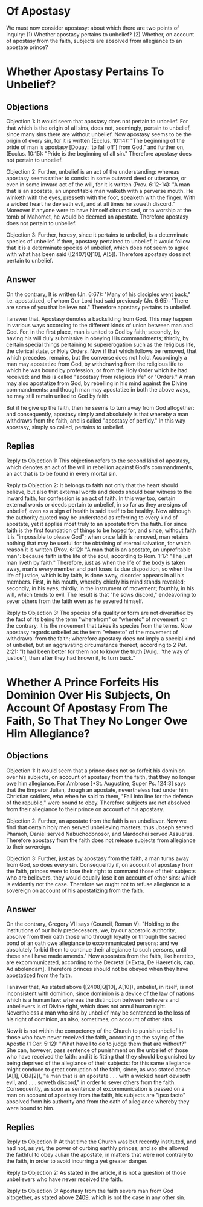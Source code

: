 # Of Apostasy

We must now consider apostasy: about which there are two points of inquiry:
(1) Whether apostasy pertains to unbelief?
(2) Whether, on account of apostasy from the faith, subjects are absolved from allegiance to an apostate prince?
# Whether Apostasy Pertains To Unbelief?

## Objections

Objection 1: It would seem that apostasy does not pertain to unbelief. For that which is the origin of all sins, does not, seemingly, pertain to unbelief, since many sins there are without unbelief. Now apostasy seems to be the origin of every sin, for it is written (Ecclus. 10:14): "The beginning of the pride of man is apostasy [Douay: 'to fall off'] from God," and further on, (Ecclus. 10:15): "Pride is the beginning of all sin." Therefore apostasy does not pertain to unbelief.

Objection 2: Further, unbelief is an act of the understanding: whereas apostasy seems rather to consist in some outward deed or utterance, or even in some inward act of the will, for it is written (Prov. 6:12-14): "A man that is an apostate, an unprofitable man walketh with a perverse mouth. He winketh with the eyes, presseth with the foot, speaketh with the finger. With a wicked heart he deviseth evil, and at all times he soweth discord." Moreover if anyone were to have himself circumcised, or to worship at the tomb of Mahomet, he would be deemed an apostate. Therefore apostasy does not pertain to unbelief.

Objection 3: Further, heresy, since it pertains to unbelief, is a determinate species of unbelief. If then, apostasy pertained to unbelief, it would follow that it is a determinate species of unbelief, which does not seem to agree with what has been said ([2407]Q[10], A[5]). Therefore apostasy does not pertain to unbelief.

## Answer

On the contrary, It is written (Jn. 6:67): "Many of his disciples went back," i.e. apostatized, of whom Our Lord had said previously (Jn. 6:65): "There are some of you that believe not." Therefore apostasy pertains to unbelief.

I answer that, Apostasy denotes a backsliding from God. This may happen in various ways according to the different kinds of union between man and God. For, in the first place, man is united to God by faith; secondly, by having his will duly submissive in obeying His commandments; thirdly, by certain special things pertaining to supererogation such as the religious life, the clerical state, or Holy Orders. Now if that which follows be removed, that which precedes, remains, but the converse does not hold. Accordingly a man may apostatize from God, by withdrawing from the religious life to which he was bound by profession, or from the Holy Order which he had received: and this is called "apostasy from religious life" or "Orders." A man may also apostatize from God, by rebelling in his mind against the Divine commandments: and though man may apostatize in both the above ways, he may still remain united to God by faith.

But if he give up the faith, then he seems to turn away from God altogether: and consequently, apostasy simply and absolutely is that whereby a man withdraws from the faith, and is called "apostasy of perfidy." In this way apostasy, simply so called, pertains to unbelief.

## Replies

Reply to Objection 1: This objection refers to the second kind of apostasy, which denotes an act of the will in rebellion against God's commandments, an act that is to be found in every mortal sin.

Reply to Objection 2: It belongs to faith not only that the heart should believe, but also that external words and deeds should bear witness to the inward faith, for confession is an act of faith. In this way too, certain external words or deeds pertain to unbelief, in so far as they are signs of unbelief, even as a sign of health is said itself to be healthy. Now although the authority quoted may be understood as referring to every kind of apostate, yet it applies most truly to an apostate from the faith. For since faith is the first foundation of things to be hoped for, and since, without faith it is "impossible to please God"; when once faith is removed, man retains nothing that may be useful for the obtaining of eternal salvation, for which reason it is written (Prov. 6:12): "A man that is an apostate, an unprofitable man": because faith is the life of the soul, according to Rom. 1:17: "The just man liveth by faith." Therefore, just as when the life of the body is taken away, man's every member and part loses its due disposition, so when the life of justice, which is by faith, is done away, disorder appears in all his members. First, in his mouth, whereby chiefly his mind stands revealed; secondly, in his eyes; thirdly, in the instrument of movement; fourthly, in his will, which tends to evil. The result is that "he sows discord," endeavoring to sever others from the faith even as he severed himself.

Reply to Objection 3: The species of a quality or form are not diversified by the fact of its being the term "wherefrom" or "whereto" of movement: on the contrary, it is the movement that takes its species from the terms. Now apostasy regards unbelief as the term "whereto" of the movement of withdrawal from the faith; wherefore apostasy does not imply a special kind of unbelief, but an aggravating circumstance thereof, according to 2 Pet. 2:21: "It had been better for them not to know the truth [Vulg.: 'the way of justice'], than after they had known it, to turn back."
# Whether A Prince Forfeits His Dominion Over His Subjects, On Account Of Apostasy From The Faith, So That They No Longer Owe Him Allegiance?

## Objections

Objection 1: It would seem that a prince does not so forfeit his dominion over his subjects, on account of apostasy from the faith, that they no longer owe him allegiance. For Ambrose [*St. Augustine, Super Ps. 124:3] says that the Emperor Julian, though an apostate, nevertheless had under him Christian soldiers, who when he said to them, "Fall into line for the defense of the republic," were bound to obey. Therefore subjects are not absolved from their allegiance to their prince on account of his apostasy.

Objection 2: Further, an apostate from the faith is an unbeliever. Now we find that certain holy men served unbelieving masters; thus Joseph served Pharaoh, Daniel served Nabuchodonosor, and Mardochai served Assuerus. Therefore apostasy from the faith does not release subjects from allegiance to their sovereign.

Objection 3: Further, just as by apostasy from the faith, a man turns away from God, so does every sin. Consequently if, on account of apostasy from the faith, princes were to lose their right to command those of their subjects who are believers, they would equally lose it on account of other sins: which is evidently not the case. Therefore we ought not to refuse allegiance to a sovereign on account of his apostatizing from the faith.

## Answer

On the contrary, Gregory VII says (Council, Roman V): "Holding to the institutions of our holy predecessors, we, by our apostolic authority, absolve from their oath those who through loyalty or through the sacred bond of an oath owe allegiance to excommunicated persons: and we absolutely forbid them to continue their allegiance to such persons, until these shall have made amends." Now apostates from the faith, like heretics, are excommunicated, according to the Decretal [*Extra, De Haereticis, cap. Ad abolendam]. Therefore princes should not be obeyed when they have apostatized from the faith.

I answer that, As stated above ([2408]Q[10], A[10]), unbelief, in itself, is not inconsistent with dominion, since dominion is a device of the law of nations which is a human law: whereas the distinction between believers and unbelievers is of Divine right, which does not annul human right. Nevertheless a man who sins by unbelief may be sentenced to the loss of his right of dominion, as also, sometimes, on account of other sins.

Now it is not within the competency of the Church to punish unbelief in those who have never received the faith, according to the saying of the Apostle (1 Cor. 5:12): "What have I to do to judge them that are without?" She can, however, pass sentence of punishment on the unbelief of those who have received the faith: and it is fitting that they should be punished by being deprived of the allegiance of their subjects: for this same allegiance might conduce to great corruption of the faith, since, as was stated above (A[1], OBJ[2]), "a man that is an apostate . . . with a wicked heart deviseth evil, and . . . soweth discord," in order to sever others from the faith. Consequently, as soon as sentence of excommunication is passed on a man on account of apostasy from the faith, his subjects are "ipso facto" absolved from his authority and from the oath of allegiance whereby they were bound to him.

## Replies

Reply to Objection 1: At that time the Church was but recently instituted, and had not, as yet, the power of curbing earthly princes; and so she allowed the faithful to obey Julian the apostate, in matters that were not contrary to the faith, in order to avoid incurring a yet greater danger.

Reply to Objection 2: As stated in the article, it is not a question of those unbelievers who have never received the faith.

Reply to Objection 3: Apostasy from the faith severs man from God altogether, as stated above [2409](A[1]), which is not the case in any other sin.
